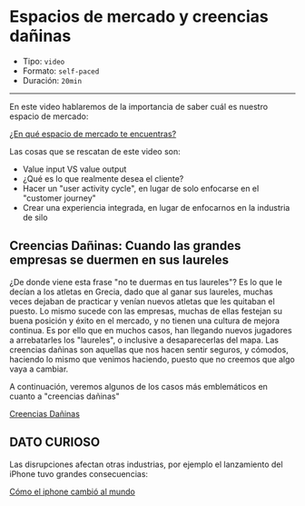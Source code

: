 # Espacios de mercado y creencias dañinas

* Tipo: `video`
* Formato: `self-paced`
* Duración: `20min`

***

En este video hablaremos de la importancia de saber cuál es nuestro espacio de
mercado:

[¿En qué espacio de mercado te encuentras?](https://www.useloom.com/share/cde507e3a27544c99696fc565d6cdfa9)

Las cosas que se rescatan de este video son:

* Value input VS value output
* ¿Qué es lo que realmente desea el cliente?
* Hacer un "user activity cycle", en lugar de solo enfocarse en el "customer
  journey"
* Crear una experiencia integrada, en lugar de enfocarnos en la industria de
  silo

## Creencias Dañinas: Cuando las grandes empresas se duermen en sus laureles

¿De donde viene esta frase "no te duermas en tus laureles"?
Es lo que le decían a los atletas en Grecia, dado que al ganar sus laureles,
muchas veces dejaban de practicar y venían nuevos atletas que les quitaban el
puesto. Lo mismo sucede con las empresas, muchas de ellas festejan su buena
posición y éxito en el mercado, y no tienen una cultura de mejora continua. Es
por ello que en muchos casos, han llegando nuevos jugadores a arrebatarles los
"laureles", o inclusive a desaparecerlas del mapa. Las creencias dañinas son
aquellas que nos hacen sentir seguros, y cómodos, haciendo lo mismo que venimos
haciendo, puesto que no creemos que algo vaya a cambiar.

A continuación, veremos algunos de los casos más emblemáticos en cuanto a
"creencias dañinas"

[Creencias Dañinas](https://www.useloom.com/share/9199424c6beb44f4a201e39b5db77235)

## DATO CURIOSO

Las disrupciones afectan otras industrias, por ejemplo el lanzamiento del iPhone
tuvo grandes consecuencias:

[Cómo el iphone cambió al mundo](https://www.useloom.com/share/494a902772fd41e38089567861808b80)
